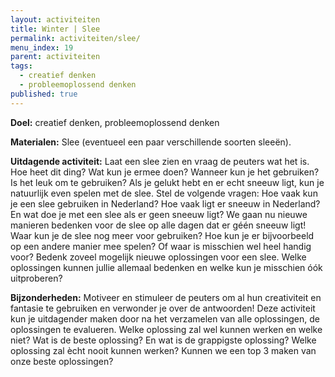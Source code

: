 ```yaml
---
layout: activiteiten
title: Winter | Slee
permalink: activiteiten/slee/
menu_index: 19
parent: activiteiten
tags:
  - creatief denken
  - probleemoplossend denken
published: true
---
```


**Doel:** creatief denken, probleemoplossend denken

<p style="margin-top: 10px;"/>

**Materialen:** Slee (eventueel een paar verschillende soorten sleeën).

<p style="margin-top: 10px;"/>

**Uitdagende activiteit:** Laat een slee zien en vraag de peuters wat het is. Hoe heet dit ding? Wat kun je ermee doen? Wanneer kun je het gebruiken? Is het leuk om te gebruiken? Als je gelukt hebt en er echt sneeuw ligt, kun je natuurlijk even spelen met de slee. Stel de volgende vragen: Hoe vaak kun je een slee gebruiken in Nederland? Hoe vaak ligt er sneeuw in Nederland? En wat doe je met een slee als er geen sneeuw ligt? We gaan nu nieuwe manieren bedenken voor de slee op alle dagen dat er géén sneeuw ligt! Waar kun je de slee nog meer voor gebruiken? Hoe kun je er bijvoorbeeld op een andere manier mee spelen? Of waar is misschien wel heel handig voor? Bedenk zoveel mogelijk nieuwe oplossingen voor een slee. Welke oplossingen kunnen jullie allemaal bedenken en welke kun je misschien óók uitproberen?

<p style="margin-top: 10px;"/>

**Bijzonderheden:** Motiveer en stimuleer de peuters om al hun creativiteit en fantasie te gebruiken en verwonder je over de antwoorden! Deze activiteit kun je uitdagender maken door na het verzamelen van alle oplossingen, de oplossingen te evalueren. Welke oplossing zal wel kunnen werken en welke niet? Wat is de beste oplossing? En wat is de grappigste oplossing? Welke oplossing zal ècht nooit kunnen werken? Kunnen we een top 3 maken van onze beste oplossingen?

